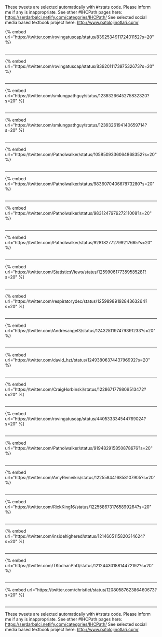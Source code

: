 

These tweets are selected automatically with #rstats code. Please inform me if any is inappropriate.
See other #IHCPath pages here: https://serdarbalci.netlify.com/categories/IHCPath/ 
See selected social media based textbook project here: http://www.patolojinotlari.com/

{% embed url="https://twitter.com/rovingatuscap/status/839253491172401152?s=20" %}<br>
<br>
<hr>
{% embed url="https://twitter.com/rovingatuscap/status/839201117397532673?s=20" %}<br>
<br>
<hr>
{% embed url="https://twitter.com/smlungpathguy/status/1239326645275832320?s=20" %}<br>
<br>
<hr>
{% embed url="https://twitter.com/smlungpathguy/status/1239326194140659714?s=20" %}<br>
<br>
<hr>
{% embed url="https://twitter.com/Patholwalker/status/1058509336064868352?s=20" %}<br>
<br>
<hr>
{% embed url="https://twitter.com/Patholwalker/status/983607040667873280?s=20" %}<br>
<br>
<hr>
{% embed url="https://twitter.com/Patholwalker/status/983124797927211008?s=20" %}<br>
<br>
<hr>
{% embed url="https://twitter.com/Patholwalker/status/928182772799217665?s=20" %}<br>
<br>
<hr>
{% embed url="https://twitter.com/StatisticsViews/status/1259906177359585281?s=20" %}<br>
<br>
<hr>
{% embed url="https://twitter.com/respiratorydec/status/1259898919284363264?s=20" %}<br>
<br>
<hr>
{% embed url="https://twitter.com/Andresangel3/status/1243251197479391233?s=20" %}<br>
<br>
<hr>
{% embed url="https://twitter.com/david_hzt/status/1249380637443796992?s=20" %}<br>
<br>
<hr>
{% embed url="https://twitter.com/CraigHorbinski/status/1228671779809513472?s=20" %}<br>
<br>
<hr>
{% embed url="https://twitter.com/rovingatuscap/status/440533334544769024?s=20" %}<br>
<br>
<hr>
{% embed url="https://twitter.com/Patholwalker/status/919482915850878976?s=20" %}<br>
<br>
<hr>
{% embed url="https://twitter.com/AmyRemeikis/status/1225584416858107905?s=20" %}<br>
<br>
<hr>
{% embed url="https://twitter.com/RickKing16/status/1225586731765899264?s=20" %}<br>
<br>
<hr>
{% embed url="https://twitter.com/insidehighered/status/1214605115820314624?s=20" %}<br>
<br>
<hr>
{% embed url="https://twitter.com/TKochanPhD/status/1212443018814472192?s=20" %}<br>
<br>
<hr>
{% embed url="https://twitter.com/christlet/status/1208058762386460673?s=20" %}<br>
<br>
<hr>


These tweets are selected automatically with #rstats code. Please inform me if any is inappropriate.
See other #IHCPath pages here: https://serdarbalci.netlify.com/categories/IHCPath/ 
See selected social media based textbook project here: http://www.patolojinotlari.com/
